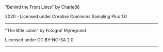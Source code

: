 "Behind the Front Lines"
by Charle88

2020 - Licensed under
Creative Commons 
Sampling Plus 1.0

---

"The little cabin"
by Fotograf Myregrund

Licensed under CC BY-NC-SA 2.0 

---

